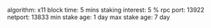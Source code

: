 algorithm: x11
block time: 5 mins
staking interest: 5 %
rpc port: 13922
netport: 13833
min stake age: 1 day
max stake age: 7 day